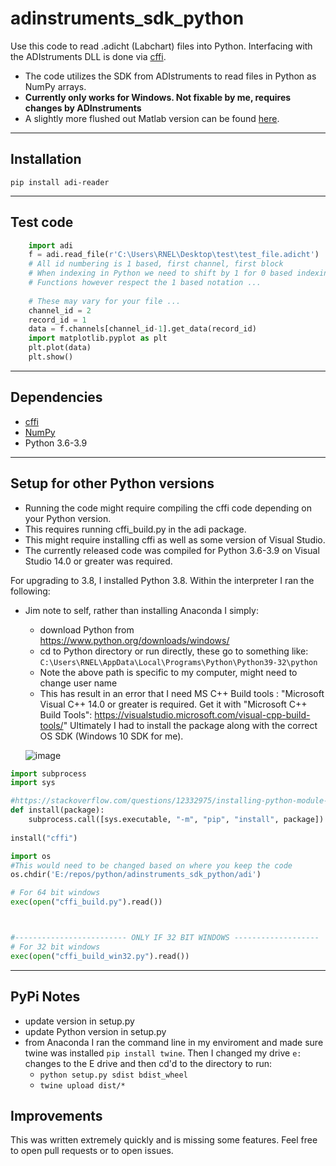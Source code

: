 # adinstruments_sdk_python

Use this code to read .adicht (Labchart) files into Python. Interfacing with the ADIstruments DLL is done via [cffi](https://cffi.readthedocs.io/en/latest/).

- The code utilizes the SDK from ADIstruments to read files in Python as NumPy arrays.
- **Currently only works for Windows. Not fixable by me, requires changes by ADInstruments**
- A slightly more flushed out Matlab version can be found [here](https://github.com/JimHokanson/adinstruments_sdk_matlab).

---

## Installation ##

	pip install adi-reader

----

## Test code ##

```python
    import adi
    f = adi.read_file(r'C:\Users\RNEL\Desktop\test\test_file.adicht')
    # All id numbering is 1 based, first channel, first block
    # When indexing in Python we need to shift by 1 for 0 based indexing
    # Functions however respect the 1 based notation ...
    
    # These may vary for your file ...
    channel_id = 2
    record_id = 1
    data = f.channels[channel_id-1].get_data(record_id)
    import matplotlib.pyplot as plt
    plt.plot(data)
    plt.show()
```
----

## Dependencies ##
- [cffi](https://cffi.readthedocs.io/en/latest/)
- [NumPy](https://numpy.org/)
- Python 3.6-3.9
----

## Setup for other Python versions ##

- Running the code might require compiling the cffi code depending on your Python version. 
- This requires running cffi_build.py in the adi package. 
- This might require installing cffi as well as some version of Visual Studio. 
- The currently released code was compiled for Python 3.6-3.9 on Visual Studio 14.0 or greater was required.

For upgrading to 3.8, I installed Python 3.8. Within the interpreter I ran the following:

- Jim note to self, rather than installing Anaconda I simply:
  - download Python from https://www.python.org/downloads/windows/
  - cd to Python directory or run directly, these go to something like: `C:\Users\RNEL\AppData\Local\Programs\Python\Python39-32\python` 
  - Note the above path is specific to my computer, might need to change user name
  - This has result in an error that I need MS C++ Build tools : "Microsoft Visual C++ 14.0 or greater is required. Get it with "Microsoft C++ Build Tools": https://visualstudio.microsoft.com/visual-cpp-build-tools/" Ultimately I had to install the package along with the correct OS SDK (Windows 10 SDK for me).
  
  ![image](https://github.com/JimHokanson/adinstruments_sdk_python/assets/1593287/c94114a7-4cc1-4c59-a25a-f319d02402d9)


```python
import subprocess
import sys

#https://stackoverflow.com/questions/12332975/installing-python-module-within-code
def install(package):
    subprocess.call([sys.executable, "-m", "pip", "install", package])
	
install("cffi")

import os
#This would need to be changed based on where you keep the code
os.chdir('E:/repos/python/adinstruments_sdk_python/adi')

# For 64 bit windows
exec(open("cffi_build.py").read())



#------------------------- ONLY IF 32 BIT WINDOWS -------------------
# For 32 bit windows
exec(open("cffi_build_win32.py").read())
```
----

## PyPi Notes ##

- update version in setup.py
- update Python version in setup.py
- from Anaconda I ran the command line in my enviroment and made sure twine was installed `pip install twine`. Then I changed my drive `e:` changes to the E drive and then cd'd to the directory to run:
  - `python setup.py sdist bdist_wheel`
  - `twine upload dist/*`


## Improvements ##

This was written extremely quickly and is missing some features. Feel free to open pull requests or to open issues.
